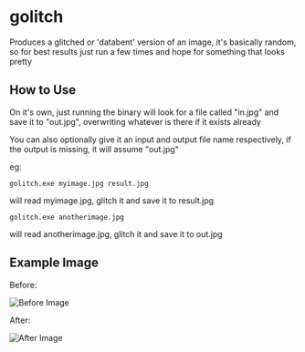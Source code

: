 # golitch
Produces a glitched or 'databent' version of an image, it's basically random, so for best results just run a few times and hope for something that looks pretty

## How to Use
On it's own, just running the binary will look for a file called "in.jpg" and save it to "out.jpg", overwriting whatever is there if it exists already

You can also optionally give it an input and output file name respectively, if the output is missing, it will assume "out.jpg"

eg:

```golitch.exe myimage.jpg result.jpg```

will read myimage.jpg, glitch it and save it to result.jpg

```golitch.exe anotherimage.jpg```

will read anotherimage.jpg, glitch it and save it to out.jpg

## Example Image

Before:

![Before Image](http://i.imgur.com/LvpvH5X.jpg)

After:

![After Image](http://i.imgur.com/xIgpr7v.jpg)
